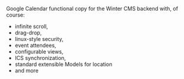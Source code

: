 Google Calendar functional copy for the Winter CMS backend with, of course:
* infinite scroll, 
* drag-drop, 
* linux-style security, 
* event attendees, 
* configurable views, 
* ICS synchronization,
* standard extensible Models for location
* and more
